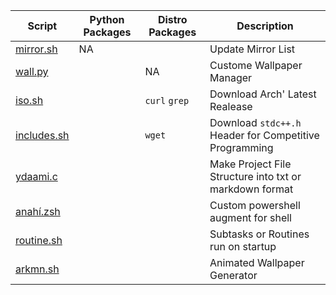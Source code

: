 | Script | Python Packages | Distro Packages | Description
| - | - | - | - |
| [mirror.sh](mirror.sh) | NA || Update Mirror List
| [wall.py](wall.py) || NA | Custome Wallpaper Manager
| [iso.sh](iso.sh) || `curl` `grep`| Download Arch' Latest Realease
| [includes.sh](includes.sh) || `wget` | Download `stdc++.h` Header for Competitive Programming
| [ydaami.c](ydaami.c) ||| Make Project File Structure into txt or markdown format
| [anahí.zsh](anahí.zsh) ||| Custom powershell augment for shell
| [routine.sh](routine.sh) ||| Subtasks or Routines run on startup
| [arkmn.sh](arkmn.sh) ||| Animated Wallpaper Generator
